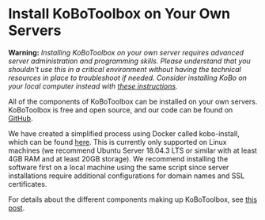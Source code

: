 # Install KoBoToolbox on Your Own Servers

**Warning:** _Installing KoBoToolbox on your own server requires advanced server administration and programming skills. Please understand that you shouldn't use this in a critical environment without having the technical resources in place to troubleshoot if needed. Consider installing KoBo on your local computer instead with [these instructions](kobo_local_computer.html)._

All of the components of KoBoToolbox can be installed on your own servers. KoBoToolbox is free and open source, and our code can be found on [GitHub](https://github.com/kobotoolbox).
 
We have created a simplified process using Docker called kobo-install, which can be found [here](https://github.com/kobotoolbox/kobo-install). This is currently only supported on Linux machines (we recommend Ubuntu Server 18.04.3 LTS or similar with at least 4GB RAM and at least 20GB storage). We recommend installing the software first on a local machine using the same script since server installations require additional configurations for domain names and SSL certificates.

For details about the different components making up KoBoToolbox, see [this post](software_architecture.html).

